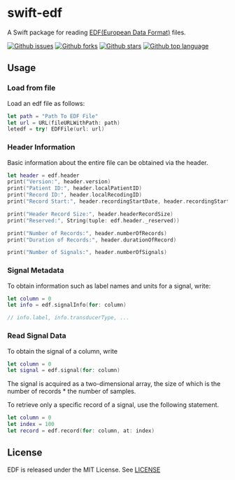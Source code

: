 # swift-edf

A Swift package for reading [EDF(European Data Format)](https://www.edfplus.info/specs/edf.html) files.

<!-- # Badges -->

[![Github issues](https://img.shields.io/github/issues/p-x9/swift-edf)](https://github.com/p-x9/swift-edf/issues)
[![Github forks](https://img.shields.io/github/forks/p-x9/swift-edf)](https://github.com/p-x9/swift-edf/network/members)
[![Github stars](https://img.shields.io/github/stars/p-x9/swift-edf)](https://github.com/p-x9/swift-edf/stargazers)
[![Github top language](https://img.shields.io/github/languages/top/p-x9/swift-edf)](https://github.com/p-x9/swift-edf/)

## Usage

### Load from file

Load an edf file as follows:

```swift
let path = "Path To EDF File"
let url = URL(fileURLWithPath: path)
letedf = try! EDFFile(url: url)
```

### Header Information

Basic information about the entire file can be obtained via the header.

```swift
let header = edf.header
print("Version:", header.version)
print("Patient ID:", header.localPatientID)
print("Record ID:", header.localRecodingID)
print("Record Start:", header.recordingStartDate, header.recordingStartTime)

print("Header Record Size:", header.headerRecordSize)
print("Reserved:", String(tuple: edf.header._reserved))

print("Number of Records:", header.numberOfRecords)
print("Duration of Records:", header.durationOfRecord)

print("Number of Signals:", header.numberOfSignals)
```

### Signal Metadata

To obtain information such as label names and units for a signal, write:

```swift
let column = 0
let info = edf.signalInfo(for: column)

// info.label, info.transducerType, ...
```

### Read Signal Data

To obtain the signal of a column, write

```swift
let column = 0
let signal = edf.signal(for: column)
```

The signal is acquired as a two-dimensional array, the size of which is the number of records * the number of samples.

To retrieve only a specific record of a signal, use the following statement.

```swift
let column = 0
let index = 100
let record = edf.record(for: column, at: index)
```

## License

EDF is released under the MIT License. See [LICENSE](./LICENSE)
